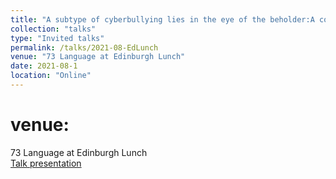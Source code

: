```yaml
---
title: "A subtype of cyberbullying lies in the eye of the beholder:A comparative study on using word embeddings to detect different types of cyberbullying"
collection: "talks"
type: "Invited talks"
permalink: /talks/2021-08-EdLunch
venue: "73 Language at Edinburgh Lunch"
date: 2021-08-1
location: "Online"
---
```

venue:
==========
73 Language at Edinburgh Lunch <br>
<a href="/files/talks/2021/2021-06-EdnLunch.pdf">Talk presentation</a>
